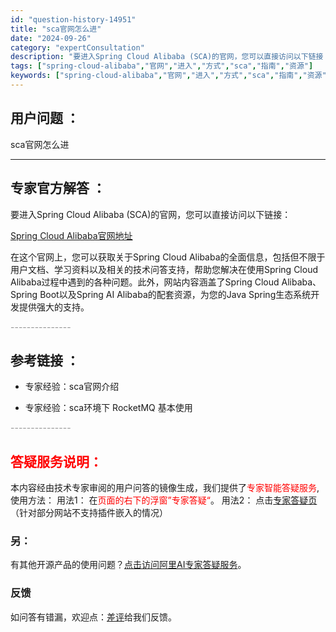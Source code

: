 ```yaml
---
id: "question-history-14951"
title: "sca官网怎么进"
date: "2024-09-26"
category: "expertConsultation"
description: "要进入Spring Cloud Alibaba (SCA)的官网，您可以直接访问以下链接：[Spring Cloud Alibaba官网地址](https://sca.aliyun.com)在这个官网上，您可以获取关于Spring Cloud Alibaba的全面信息，包括但不限于用户文档、学习资料"
tags: ["spring-cloud-alibaba","官网","进入","方式","sca","指南","资源"]
keywords: ["spring-cloud-alibaba","官网","进入","方式","sca","指南","资源"]
---
```


## 用户问题 ： 
 sca官网怎么进  

---------------
## 专家官方解答 ：

要进入Spring Cloud Alibaba (SCA)的官网，您可以直接访问以下链接：

[Spring Cloud Alibaba官网地址](https://sca.aliyun.com)

在这个官网上，您可以获取关于Spring Cloud Alibaba的全面信息，包括但不限于用户文档、学习资料以及相关的技术问答支持，帮助您解决在使用Spring Cloud Alibaba过程中遇到的各种问题。此外，网站内容涵盖了Spring Cloud Alibaba、Spring Boot以及Spring AI Alibaba的配套资源，为您的Java Spring生态系统开发提供强大的支持。


<font color="#949494">---------------</font> 


## 参考链接 ：

* 专家经验：sca官网介绍 
 
 * 专家经验：sca环境下 RocketMQ 基本使用 


 <font color="#949494">---------------</font> 
 


## <font color="#FF0000">答疑服务说明：</font> 

本内容经由技术专家审阅的用户问答的镜像生成，我们提供了<font color="#FF0000">专家智能答疑服务</font>,使用方法：
用法1： 在<font color="#FF0000">页面的右下的浮窗”专家答疑“</font>。
用法2： 点击[专家答疑页](https://answer.opensource.alibaba.com/docs/intro)（针对部分网站不支持插件嵌入的情况）
### 另：


有其他开源产品的使用问题？[点击访问阿里AI专家答疑服务](https://answer.opensource.alibaba.com/docs/intro)。
### 反馈
如问答有错漏，欢迎点：[差评](https://ai.nacos.io/user/feedbackByEnhancerGradePOJOID?enhancerGradePOJOId=14955)给我们反馈。
